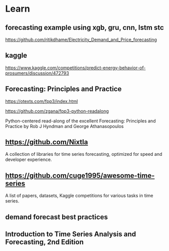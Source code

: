 # Learn

## forecasting example using xgb, gru, cnn, lstm stc
https://github.com/ritikdhame/Electricity_Demand_and_Price_forecasting

## kaggle
https://www.kaggle.com/competitions/predict-energy-behavior-of-prosumers/discussion/472793

## Forecasting: Principles and Practice
https://otexts.com/fpp3/index.html

https://github.com/zgana/fpp3-python-readalong

Python-centered read-along of the excellent Forecasting: Principles and Practice by Rob J Hyndman and George Athanasopoulos

## https://github.com/Nixtla
A collection of libraries for time series forecasting, optimized for speed and developer experience.

## https://github.com/cuge1995/awesome-time-series
A list of papers, datasets, Kaggle competitions for various tasks in time series.

## demand forecast best practices

## Introduction to Time Series Analysis and Forecasting, 2nd Edition
